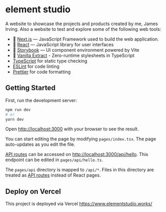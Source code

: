 # element studio

A website to showcase the projects and products created by me, James Irving. Also a website to test and explore some of the following web tools:

- 🚀 [Next.js](https://nextjs.org) — JavaScript Framework used to build the web application.
- 🚀 [React](https://reactjs.org) — JavaScript library for user interfaces
- 📖 [Storybook](https://storybook.js.org) — UI component environment powered by Vite
- 🍰 [Vanilla Extract](https://vanilla-extract.style/) - Zero-runtime stylesheets in TypeScript
- [TypeScript](https://www.typescriptlang.org/) for static type checking
- [ESLint](https://eslint.org/) for code linting
- [Prettier](https://prettier.io) for code formatting

## Getting Started

First, run the development server:

```bash
npm run dev
# or
yarn dev
```

Open [http://localhost:3000](http://localhost:3000) with your browser to see the result.

You can start editing the page by modifying `pages/index.tsx`. The page auto-updates as you edit the file.

[API routes](https://nextjs.org/docs/api-routes/introduction) can be accessed on [http://localhost:3000/api/hello](http://localhost:3000/api/hello). This endpoint can be edited in `pages/api/hello.ts`.

The `pages/api` directory is mapped to `/api/*`. Files in this directory are treated as [API routes](https://nextjs.org/docs/api-routes/introduction) instead of React pages.

## Deploy on Vercel

This project is deployed via Vercel <https://www.elementstudio.works/>
